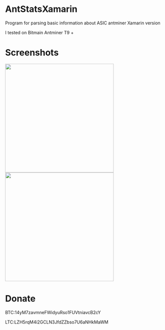 # AntStatsXamarin
Program for parsing basic information about ASIC antminer Xamarin version

I tested on Bitmain Antminer T9 +
# Screenshots
<p align="left">
  <img src="https://cdn.discordapp.com/attachments/504344062485069828/861740698708869140/Screenshot_20210701-225326.png" width="350" >
  <img src="https://cdn.discordapp.com/attachments/504344062485069828/861740797124280360/unknown.png" width="350">
</p>

# Donate
BTC:14yM7zavmneFWidyuRso1FUVtniavcB2cY

LTC:LZH5rqM4i2GCLN3JfdZZbso7U6aNHkMaWM
